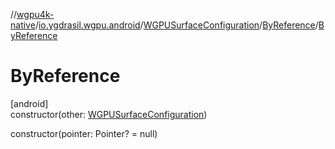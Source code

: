 //[wgpu4k-native](../../../../index.md)/[io.ygdrasil.wgpu.android](../../index.md)/[WGPUSurfaceConfiguration](../index.md)/[ByReference](index.md)/[ByReference](-by-reference.md)

# ByReference

[android]\
constructor(other: [WGPUSurfaceConfiguration](../index.md))

constructor(pointer: Pointer? = null)